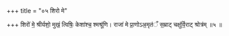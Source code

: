+++
title = "०५ शिरो मे"

+++
शिरो॑ मे॒ श्रीर्यशो॒ मुखं॒ त्विषिः॒ केशा॑श्च॒ श्मश्रू॑णि। राजा॑ मे प्रा॒णोऽअ॒मृत॑ँ स॒म्राट् चक्षु॑र्वि॒राट् श्रोत्र॑म् ॥५ ॥